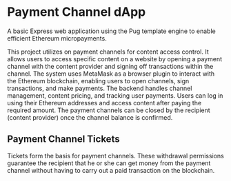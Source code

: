 # Payment Channel dApp

A basic Express web application using the Pug template engine to enable efficient Ethereum micropayments.

This project utilizes on payment channels for content access control. It allows users to access specific content on a website by opening a payment channel with the content provider and signing off transactions within the channel. The system uses MetaMask as a browser plugin to interact with the Ethereum blockchain, enabling users to open channels, sign transactions, and make payments. The backend handles channel management, content pricing, and tracking user payments. Users can log in using their Ethereum addresses and access content after paying the required amount. The payment channels can be closed by the recipient (content provider) once the channel balance is confirmed.

## Payment Channel Tickets

Tickets form the basis for payment channels. These withdrawal permissions guarantee the recipient that he or she can get money from the payment channel without having to carry out a paid transaction on the blockchain.
